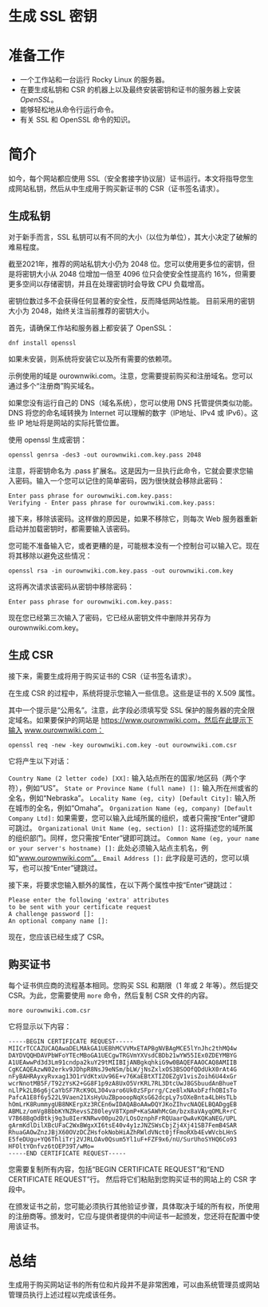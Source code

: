 # 生成 SSL 密钥

# 准备工作

* 一个工作站和一台运行 Rocky Linux 的服务器。
* 在要生成私钥和 CSR 的机器上以及最终安装密钥和证书的服务器上安装 _OpenSSL_。
* 能够轻松地从命令行运行命令。
* 有关 SSL 和 OpenSSL 命令的知识。


# 简介

如今，每个网站都应使用 SSL（安全套接字协议层）证书运行。本文将指导您生成网站私钥，然后从中生成用于购买新证书的 CSR（证书签名请求）。

## 生成私钥

对于新手而言，SSL 私钥可以有不同的大小（以位为单位），其大小决定了破解的难易程度。

截至2021年，推荐的网站私钥大小仍为 2048 位。您可以使用更多位的密钥，但是将密钥大小从 2048 位增加一倍至 4096 位只会使安全性提高约 16%，但需要更多空间以存储密钥，并且在处理密钥时会导致 CPU 负载增高。

密钥位数过多不会获得任何显著的安全性，反而降低网站性能。
目前采用的密钥大小为 2048，始终关注当前推荐的密钥大小。

首先，请确保工作站和服务器上都安装了 OpenSSL：

`dnf install openssl`

如果未安装，则系统将安装它以及所有需要的依赖项。

示例使用的域是 ourownwiki.com。注意，您需要提前购买和注册域名。您可以通过多个“注册商”购买域名。

如果您没有运行自己的 DNS（域名系统），您可以使用 DNS 托管提供类似功能。DNS 将您的命名域转换为 Internet 可以理解的数字（IP地址、IPv4 或 IPv6）。这些 IP 地址将是网站的实际托管位置。

使用 openssl 生成密钥：

`openssl genrsa -des3 -out ourownwiki.com.key.pass 2048`

注意，将密钥命名为 .pass 扩展名。这是因为一旦执行此命令，它就会要求您输入密码。输入一个您可以记住的简单密码，因为很快就会移除此密码：

```
Enter pass phrase for ourownwiki.com.key.pass:
Verifying - Enter pass phrase for ourownwiki.com.key.pass:
```

接下来，移除该密码。这样做的原因是，如果不移除它，则每次 Web 服务器重新启动并加载密钥时，都需要输入该密码。

您可能不准备输入它，或者更糟的是，可能根本没有一个控制台可以输入它。现在将其移除以避免这些情况：

`openssl rsa -in ourownwiki.com.key.pass -out ourownwiki.com.key`

这将再次请求该密码从密钥中移除密码：

`Enter pass phrase for ourownwiki.com.key.pass:`

现在您已经第三次输入了密码，它已经从密钥文件中删除并另存为 ourownwiki.com.key。

## 生成 CSR

接下来，需要生成将用于购买证书的 CSR（证书签名请求）。

在生成 CSR 的过程中，系统将提示您输入一些信息。这些是证书的 X.509 属性。

其中一个提示是“公用名”。注意，此字段必须填写受 SSL 保护的服务器的完全限定域名。如果要保护的网站是 https://www.ourownwiki.com，然后在此提示下输入 www.ourownwiki.com：

`openssl req -new -key ourownwiki.com.key -out ourownwiki.com.csr`

它将产生以下对话：

`Country Name (2 letter code) [XX]:` 输入站点所在的国家/地区码（两个字符），例如“US”。
`State or Province Name (full name) []:` 输入所在州或省的全名，例如“Nebraska”。
`Locality Name (eg, city) [Default City]:` 输入所在城市的全名，例如“Omaha”。
`Organization Name (eg, company) [Default Company Ltd]:` 如果需要，您可以输入此域所属的组织，或者只需按“Enter”键即可跳过。
`Organizational Unit Name (eg, section) []:` 这将描述您的域所属的组织部门。同样，您只需按“Enter”键即可跳过。
`Common Name (eg, your name or your server's hostname) []:` 此处必须输入站点主机名，例如“www.ourownwiki.com”。
`Email Address []:` 此字段是可选的，您可以填写，也可以按“Enter”键跳过。

接下来，将要求您输入额外的属性，在以下两个属性中按“Enter”键跳过：

```
Please enter the following 'extra' attributes
to be sent with your certificate request
A challenge password []:
An optional company name []:
```

现在，您应该已经生成了 CSR。

## 购买证书

每个证书供应商的流程基本相同。您购买 SSL 和期限（1 年或 2 年等）。然后提交 CSR。为此，您需要使用 `more` 命令，然后复制 CSR 文件的内容。

`more ourownwiki.com.csr`

它将显示以下内容：

```
-----BEGIN CERTIFICATE REQUEST-----
MIICrTCCAZUCAQAwaDELMAkGA1UEBhMCVVMxETAPBgNVBAgMCE5lYnJhc2thMQ4w
DAYDVQQHDAVPbWFoYTEcMBoGA1UECgwTRGVmYXVsdCBDb21wYW55IEx0ZDEYMBYG
A1UEAwwPd3d3Lm91cndpa2kuY29tMIIBIjANBgkqhkiG9w0BAQEFAAOCAQ8AMIIB
CgKCAQEAzwN02erkv9JDhpR8NsJ9eNSm/bLW/jNsZxlxOS3BSOOfQDdUkX0rAt4G
nFyBAHRAyxyRvxag13O1rVdKtxUv96E+v76KaEBtXTIZOEZgV1visZoih6U44xGr
wcrNnotMB5F/T92zYsK2+GG8F1p9zA8UxO5VrKRL7RL3DtcUwJ8GSbuudAnBhueT
nLlPk2LB6g6jCaYbSF7RcK9OL304varo6Uk0zSFprrg/Cze8lxNAxbFzfhOBIsTo
PafcA1E8f6y522L9Vaen21XsHyUuZBpooopNqXsG62dcpLy7sOXeBnta4LbHsTLb
hOmLrK8RummygUB8NKErpXz3RCEn6wIDAQABoAAwDQYJKoZIhvcNAQELBQADggEB
ABMLz/omVg8BbbKYNZRevsSZ80leyV8TXpmP+KaSAWhMcGm/bzx8aVAyqOMLR+rC
V7B68BqOdBtkj9g3u8IerKNRwv00pu2O/LOsOznphFrRQUaarQwAvKQKaNEG/UPL
gArmKdlDilXBcUFaC2WxBWgxXI6tsE40v4y1zJNZSWsCbjZj4Xj41SB7FemB4SAR
RhuaGAOwZnzJBjX60OVzDCZHsfokNobHiAZhRWldVNct0jfFmoRXb4EvWVcbLHnS
E5feDUgu+YQ6ThliTrj2VJRLOAv0Qsum5Yl1uF+FZF9x6/nU/SurUhoSYHQ6Co93
HFOltYOnfvz6tOEP39T/wMo=
-----END CERTIFICATE REQUEST-----
```

您需要复制所有内容，包括“BEGIN CERTIFICATE REQUEST”和“END CERTIFICATE REQUEST”行。 然后将它们粘贴到您购买证书的网站上的 CSR 字段中。

在颁发证书之前，您可能必须执行其他验证步骤，具体取决于域的所有权，所使用的注册商等。颁发时，它应与提供者提供的中间证书一起颁发，您还将在配置中使用该证书。

# 总结

生成用于购买网站证书的所有位和片段并不是非常困难，可以由系统管理员或网站管理员执行上述过程以完成该任务。
